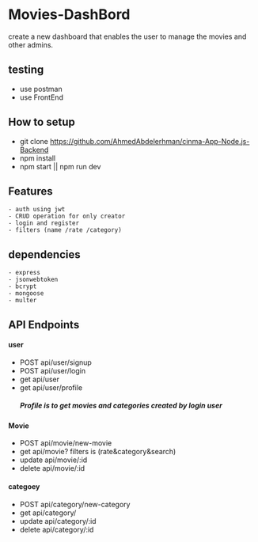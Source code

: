# Movies-DashBord
create a new dashboard that enables the user to manage the movies and other admins.
 ## testing
  - use postman
  - use FrontEnd

  ## How to setup
   - git clone https://github.com/AhmedAbdelerhman/cinma-App-Node.js-Backend
   - npm install
   - npm start || npm run dev

   ## Features
    - auth using jwt
    - CRUD operation for only creator
    - login and register
    - filters (name /rate /category) 
  ## dependencies 
    - express
    - jsonwebtoken
    - bcrypt
    - mongoose
    - multer

  
  ## API Endpoints
 #### user 
- POST api/user/signup
- POST api/user/login
- get    api/user
- get  api/user/profile 
     ##### Profile is to get movies and categories created by login user

 #### Movie 
- POST api/movie/new-movie
- get  api/movie?
    filters is (rate&category&search)
- update  api/movie/:id 
- delete  api/movie/:id 
 #### categoey 
- POST api/category/new-category
- get  api/category/
- update  api/category/:id 
- delete  api/category/:id 


